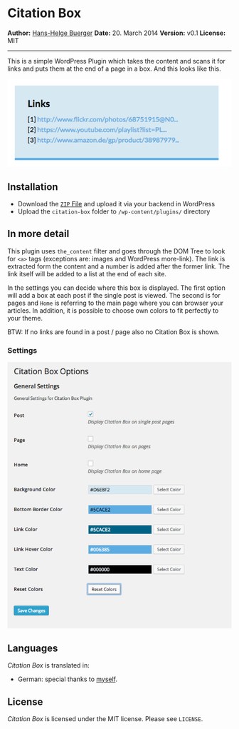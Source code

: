 Citation Box
============
__Author:__ [Hans-Helge Buerger](http://hanshelgebuerger.de)
__Date:__ 20. March 2014
__Version:__ v0.1
__License:__ MIT

***

This is a simple WordPress Plugin which takes the content and scans it for links and puts them at the end of a page in a box. And this looks like this.

![Example of a Citation Box](screenshots/citationbox.png)

Installation
------------

* Download the [`ZIP` File](https://github.com/obstschale/citationbox/archive/master.zip) and upload it via your backend in WordPress
* Upload the `citation-box` folder to `/wp-content/plugins/` directory

In more detail
--------------

This plugin uses `the_content` filter and goes through the DOM Tree to look for `<a>` tags (exceptions are: images and WordPress more-link). The link is extracted form the content and a number is added after the former link. The link itself will be added to a list at the end of each site.

In the settings you can decide where this box is displayed. The first option will add a box at each post if the single post is viewed. The second is for pages and `Home` is referring to the main page where you can browser your articles. In addition, it is possible to choose own colors to fit perfectly to your theme.

BTW: If no links are found in a post / page also no Citation Box is shown.


### Settings

![Screenshot of settings](screenshots/settings.png)


Languages
---------

_Citation Box_ is translated in:

* German: special thanks to [myself](https://github.com/obstschale).

License
-------

_Citation Box_ is licensed under the MIT license. Please see `LICENSE`.